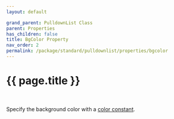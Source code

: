 ```yaml
---
layout: default

grand_parent: PulldownList Class
parent: Properties
has_children: false
title: BgColor Property
nav_order: 2
permalink: /package/standard/pulldownlist/properties/bgcolor
---
```

# {{ page.title }}
<br>

Specify the background color with a <a href="/base/color">color constant</a>.